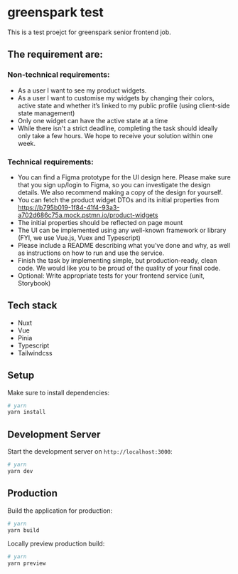 # greenspark test

This is a test proejct for greenspark senior frontend job.

## The requirement are:

### Non-technical requirements:
- As a user I want to see my product widgets.
- As a user I want to customise my widgets by changing their colors, active state and
whether it’s linked to my public profile (using client-side state management)
- Only one widget can have the active state at a time
- While there isn't a strict deadline, completing the task should ideally only take a few
hours. We hope to receive your solution within one week.

### Technical requirements:
- You can find a Figma prototype for the UI design here. Please make sure that you sign
up/login to Figma, so you can investigate the design details. We also recommend
making a copy of the design for yourself.
- You can fetch the product widget DTOs and its initial properties from
https://b795b019-1f84-41f4-93a3-a702d686c75a.mock.pstmn.io/product-widgets
- The initial properties should be reflected on page mount
- The UI can be implemented using any well-known framework or library (FYI, we use
Vue.js, Vuex and Typescript)
- Please include a README describing what you’ve done and why, as well as instructions
on how to run and use the service.
- Finish the task by implementing simple, but production-ready, clean code. We would like
you to be proud of the quality of your final code.
- Optional: Write appropriate tests for your frontend service (unit, Storybook)

## Tech stack

- Nuxt
- Vue
- Pinia
- Typescript
- Tailwindcss

## Setup

Make sure to install dependencies:

```bash
# yarn
yarn install
```

## Development Server

Start the development server on `http://localhost:3000`:

```bash
# yarn
yarn dev
```

## Production

Build the application for production:

```bash
# yarn
yarn build
```

Locally preview production build:

```bash
# yarn
yarn preview
```

